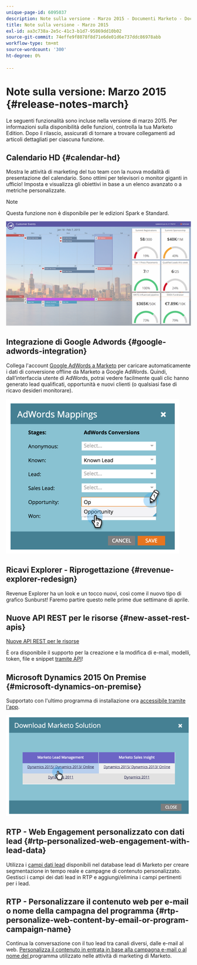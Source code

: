 ```yaml
---
unique-page-id: 6095037
description: Note sulla versione - Marzo 2015 - Documenti Marketo - Documentazione del prodotto
title: Note sulla versione - Marzo 2015
exl-id: aa3c738a-2e5c-41c3-b1d7-95869dd10b02
source-git-commit: 74effe9f8078f8d71e6de01d6e737ddc86978abb
workflow-type: tm+mt
source-wordcount: '300'
ht-degree: 0%

---
```


# Note sulla versione: Marzo 2015 {#release-notes-march}

Le seguenti funzionalità sono incluse nella versione di marzo 2015. Per informazioni sulla disponibilità delle funzioni, controlla la tua Marketo Edition. Dopo il rilascio, assicurati di tornare a trovare collegamenti ad articoli dettagliati per ciascuna funzione.

## Calendario HD {#calendar-hd}

Mostra le attività di marketing del tuo team con la nuova modalità di presentazione del calendario. Sono ottimi per televisori o monitor giganti in ufficio! Imposta e visualizza gli obiettivi in base a un elenco avanzato o a metriche personalizzate.

>[!NOTE]
>
>Questa funzione non è disponibile per le edizioni Spark e Standard.

![](assets/image2015-3-23-11-3a39-3a15.png)

## Integrazione di Google Adwords {#google-adwords-integration}

Collega l&#39;account [Google AdWords a Marketo](/help/marketo/product-docs/administration/additional-integrations/add-google-adwords-as-a-launchpoint-service.md) per caricare automaticamente i dati di conversione offline da Marketo a Google AdWords. Quindi, dall’interfaccia utente di AdWords, potrai vedere facilmente quali clic hanno generato lead qualificati, opportunità e nuovi clienti (o qualsiasi fase di ricavo desideri monitorare).

![](assets/image2015-3-23-11-3a50-3a55.png)

## Ricavi Explorer - Riprogettazione {#revenue-explorer-redesign}

Revenue Explorer ha un look e un tocco nuovi, così come il nuovo tipo di grafico Sunburst! Faremo partire questo nelle prime due settimane di aprile.

## Nuove API REST per le risorse {#new-asset-rest-apis}

[Nuove API REST per le risorse](https://developers.marketo.com/)

È ora disponibile il supporto per la creazione e la modifica di e-mail, modelli, token, file e snippet [tramite API](https://developers.marketo.com/documentation/asset-api)!

## Microsoft Dynamics 2015 On Premise {#microsoft-dynamics-on-premise}

Supportato con l&#39;ultimo programma di installazione ora [accessibile tramite l&#39;app](/help/marketo/product-docs/crm-sync/microsoft-dynamics-sync/sync-setup/update-the-marketo-solution-for-microsoft-dynamics.md).

![](assets/image2015-3-23-11-3a47-3a16.png)

## RTP - Web Engagement personalizzato con dati lead {#rtp-personalized-web-engagement-with-lead-data}

Utilizza i [campi dati lead](/help/marketo/product-docs/web-personalization/using-web-segments/manage-person-data.md) disponibili nel database lead di Marketo per creare segmentazione in tempo reale e campagne di contenuto personalizzato. Gestisci i campi dei dati lead in RTP e aggiungi/elimina i campi pertinenti per i lead.

## RTP - Personalizzare il contenuto web per e-mail o nome della campagna del programma {#rtp-personalize-web-content-by-email-or-program-campaign-name}

Continua la conversazione con il tuo lead tra canali diversi, dalle e-mail al web. [Personalizza il contenuto in entrata in base alla campagna e-mail o al nome del ](/help/marketo/product-docs/web-personalization/using-web-segments/web-segments.md) programma utilizzato nelle attività di marketing di Marketo.
